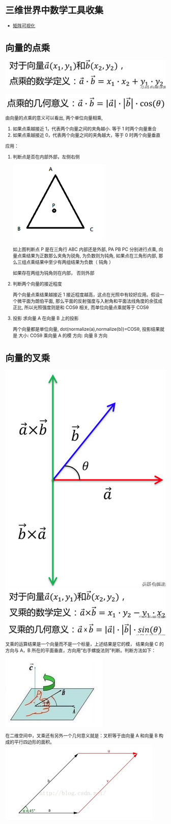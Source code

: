 # 三维世界中数学工具收集

- [矩阵可视化](https://harry7557558.github.io/tools/matrixv.html)

# 向量的点乘

![](image/dot1.png)

![](image/dot2.png)

由向量的点乘的意义可以看出, 两个单位向量相乘,

1. 如果点乘越接近 1，代表两个向量之间的夹角越小. 等于 1 时两个向量重合
2. 如果点乘越接近 0，代表两个向量之间的夹角越大，等于 0 时两个向量垂直

应用：

1. 判断点是否在内部外部，左侧右侧

   ![](image/1.png)

   如上图判断点 P 是在三角行 ABC 内部还是外部, PA PB PC 分别进行点乘, 向量点乘结果为正数那么夹角为锐角, 为负数则为钝角, 如果点在三角形内部, 那么三组点乘结果中至少有两组结果为负数（ 钝角 ）

   如果存在两组为钝角则在内部， 否则外部

2. 判断两个向量的接近程度

   两个向量点乘结果越接近 1 接近程度越高，这点在光照中有较好应用。假设一个微平面为朗伯平面, 那么平面的反射强度与入射角和平面法线角度的余弦成正比, 所以光照强度则是和 COSθ 相关, 而单位向量点乘就等于 COSθ

3. 投影 求向量 A 在向量 B 上的投影

   两个向量都是单位向量, dot(normalize(a),normalize(b))=COSθ, 投影结果就是 大小: COSθ 乘向量 A 的模 方向: 向量 B 方向

# 向量的叉乘

![](image/cross1.png)
![](image/cross2.png)
![](image/cross3.png)

叉乘的运算结果是一个向量而不是一个标量，上述结果是它的模， 结果向量 C 的方向与 A，B 所在的平面垂直，方向用“右手螺旋法则”判断。判断方法如下：

![](image/cross4.png)

在二维空间中，叉乘还有另外一个几何意义就是：叉积等于由向量 A 和向量 B 构成的平行四边形的面积。
![](image/cross5.png)